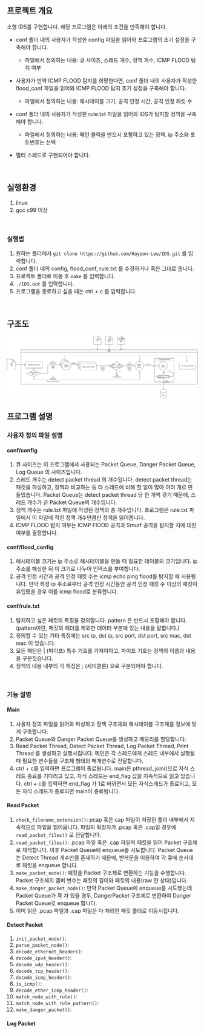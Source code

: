 ## 프로젝트 개요

소형 IDS를 구현합니다. 해당 프로그램은 아래의 조건을 만족해야 합니다.

* conf 폴더 내의 사용자가 작성한 config 파일을 읽어와 프로그램의 초기 설정을 구축해야 합니다.

  - 파일에서 정의하는 내용: 큐 사이즈, 스레드 개수, 정책 개수, ICMP FLOOD 탐지 여부

* 사용자가 만약 ICMP FLOOD 탐지를 희망한다면, conf 폴더 내의 사용자가 작성한 flood_conf 파일을 읽어와 ICMP FLOOD 탐지 초기 설정을 구축해야 합니다.
  - 파일에서 정의하는 내용: 해시테이블 크기, 공격 인정 시간, 공격 인정 패킷 수

* conf 폴더 내의 사용자가 작성한 rule.txt 파일을 읽어와 IDS가 탐지할 정책을 구축해야 합니다.
  - 파일에서 정의하는 내용: 패턴 블럭을 반드시 포함하고 있는 정책. ip 주소와 포트번호는 선택

* 멀티 스레드로 구현되어야 합니다.

<br> 

## 실행환경

1. linux 
2. gcc c99 이상

<br>

### 실행법

1. 원하는 폴더에서 `git clone https://github.com/Hayeon-Lee/IDS.git` 를 입력합니다.
2. conf 폴더 내의 config, flood_conf, rule.txt 를 수정하거나 혹은 그대로 둡니다. 
3. 프로젝트 폴더로 이동 후 `make` 를 입력합니다.
4. `./IDS.out` 를 입력합니다.
5. 프로그램을 종료하고 싶을 때는 ctrl + c 를 입력합니다.

<br>

## 구조도
<img src="Structure_Diagram.png" />

<br>

## 프로그램 설명

### 사용자 정의 파일 설명

#### conf/config
1. 큐 사이즈는 이 프로그램에서 사용되는 Packet Queue, Danger Packet Queue, Log Queue 의 사이즈입니다.
2. 스레드 개수는 detect packet thread 의 개수입니다. detect packet thread는 패킷을 파싱하고, 정책과 비교하는 등 타 스레드에 비해 할 일이 많아 여러 개로 만들었습니다. Packet Queue는 detect packet thread 당 한 개씩 갖기 때문에, 스레드 개수가 곧 Packet Queue의 개수입니다.
3. 정책 개수는 rule.txt 파일에 작성된 정책의 총 개수입니다. 프로그램은 rule.txt 파일에서 이 파일에 적힌 정책 개수만큼만 정책을 읽어옵니다.
4. ICMP FLOOD 탐지 여부는 ICMP FlOOD 공격과 Smurf 공격을 탐지할 지에 대한 여부를 결정합니다.

#### conf/flood_config  
1. 해시테이블 크기는 ip 주소로 해시테이블을 만들 때 필요한 테이블의 크기입니다. ip주소를 해싱한 뒤 이 크기로 나누어 인덱스를 부여합니다.
2. 공격 인정 시간과 공격 인정 패킷 수는 icmp echo ping flood를 탐지할 때 사용됩니다. 만약 특정 ip 주소로부터 공격 인정 시간동안 공격 인정 패킷 수 이상의 패킷이 유입됐을 경우 이를 icmp flood로 분류합니다.

#### conf/rule.txt
1. 탐지하고 싶은 패킷의 특징을 정의합니다. pattern 은 반드시 포함해야 합니다. (pattern이란, 패킷의 헤더를 제외한 데이터 부분에 있는 내용을 말합니다.)
2. 정의할 수 있는 기타 특징에는 src ip, dst ip, src port, dst port, src mac, dst mac 이 있습니다.
3. 모든 패턴은 | (파이프) 특수 기호를 가져야하고, 파이프 기호는 정책의 이름과 내용을 구분짓습니다.
4. 정책의 내용 내부의 각 특징은 ; (세미콜론) 으로 구분되어야 합니다.

<br>

### 기능 설명

#### Main
1. 사용자 정의 파일을 읽어와 파싱하고 정책 구조체와 해시테이블 구조체를 정보에 맞게 구축합니다.
2. Packet Queue와 Danger Packet Queue를 생성하고 메모리를 할당합니다.
3. Read Packet Thread, Detect Packet Thread, Log Packet Thread, Print Thread 를 생성하고 실행시킵니다. 메인은 각 스레드에게 스레드 내부에서 실행될 때 필요한 변수들을 구조체 형태의 매개변수로 전달합니다.
4. ctrl + c를 입력하면 프로그램이 종료됩니다. main은 pthread_join()으로 자식 스레드 종료를 기다리고 있고, 자식 스레드는 end_flag 값을 지속적으로 읽고 있습니다. ctrl + c를 입력하면 end_flag 가 1로 바뀌면서 모든 자식스레드가 종료되고, 모든 자식 스레드가 종료되면 main이 종료됩니다. 

#### Read Packet 
1. `check_filename_extension()`: pcap 혹은 cap 파일이 저장된 폴더 내부에서 지속적으로 파일을 읽어옵니다. 파일의 확장자가 .pcap 혹은 .cap일 경우에 `read_packet_files()` 로 전달합니다.
2. `read_packet_files()`: .pcap 파일 혹은 .cap 파일의 패킷을 읽어 Packet 구조체로 제작합니다. 이후 Packet Queue에 enqueue를 시도합니다. Packet Queue는 Detect Thread 개수만큼 존재하기 때문에, 반복문을 이용하여 각 큐에 순서대로 패킷을 enqueue 합니다. 
3. `make_packet_node()`: 패킷을 Packet 구조체로 변환하는 기능을 수행합니다. Packet 구조체의 멤버 변수는 패킷의 길이와 패킷의 내용(raw 한 상태)입니다.
4. `make_danger_packet_node()`: 만약 Packet Queue에 enqueue를 시도했는데 Packet Queue가 꽉 차 있을 경우, DangerPacket 구조체로 변환하여 Danger Packet Queue로 enqueue 합니다.
5. 이미 읽은 .pcap 파일과 .cap 파일은 다 처리한 패킷 폴더로 이동시킵니다.

#### Detect Packet
1. `init_packet_node()`: 
2. `parse_packet_node()`:
3. `decode_ethernet_header()`:
4. `decode_ipv4_header()`:
5. `decode_udp_header()`:
6. `decode_tcp_header()`:
7. `decode_icmp_header()`:
8. `is_icmp()`:
9. `decode_ether_icmp_header()`:
10. `match_node_with_rule()`:
11. `match_node_with_rule_pattern()`:
12. `make_danger_packet()`:

#### Log Packet
